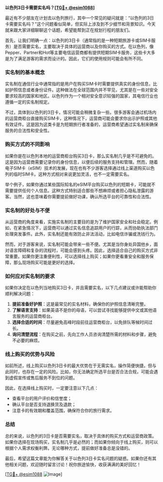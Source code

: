 **以色列3日卡需要实名吗？[[TG💪+ @esim1088](https://t.me/s/esim1088)]**

最近有不少朋友在计划去以色列旅行，其中一个常见的疑问就是：“以色列的3日卡需要实名吗？”这个问题看似简单，但实际上涉及到不少细节和背景知识。今天就来跟大家详细聊聊这个话题，希望能帮到正在规划行程的朋友们。

首先，让我们明确一点：以色列的3日卡（通常指的是一种短期旅游卡或SIM卡服务）是否需要实名，主要取决于具体的运营商以及你购买的方式。在以色列，像Pepper、Partner和Hot等主要电信运营商都有提供短期SIM卡服务，这些卡大多是为了满足游客的需求而设计的。因此，它们的使用规则可能会有所不同。

### **实名制的基本概念**
实名制在通信行业中通常指的是用户在购买SIM卡时需要提供真实的身份信息，比如护照信息或者身份证件。这种做法在全球范围内并不罕见，尤其是在一些对安全要求较高的国家和地区。以色列作为一个相对安全意识较强的国家，其电信行业也遵循一定的实名制规定。

不过，具体到以色列的3日卡，情况可能会稍微复杂一些。很多游客会通过机场内的运营商柜台直接购买SIM卡，这种情况下，运营商可能会要求你出示护照或其他有效证件。这是因为这类卡是为短期旅行者准备的，运营商希望通过实名制来确保服务的合法性和安全性。

### **购买方式的不同影响**
如果你是在以色列本地的运营商柜台购买3日卡，那么实名制几乎是不可避免的。这是因为运营商需要记录你的身份信息，以便后续的服务支持和管理。然而，随着电子SIM卡（eSIM）技术的发展，现在也有不少游客选择通过线上渠道购买以色列的临时SIM卡。这种方式相对来说更加灵活，也不一定需要实名。

举个例子，如果你通过某些国际知名的eSIM平台购买以色列的短期卡，可能就不需要提供任何个人信息。这种方式特别适合那些不想麻烦或者担心隐私泄露的游客。当然，这也意味着你需要提前做好功课，确认所选平台的可靠性和合法性。

### **实名制的好处与不便**
从运营商的角度来看，实施实名制的主要目的是为了维护国家安全和社会稳定。例如，在紧急情况下，运营商可以通过实名信息追踪用户的行踪，从而协助执法部门处理突发事件。此外，实名制还能有效防止非法活动，比如电信诈骗或洗钱行为。

然而，对于游客来说，实名制可能会带来一些不便。尤其是当你身处异国他乡，面对语言障碍和复杂的流程时，可能会感到头疼。因此，选择适合自己的购买方式非常重要。如果你更注重便利性，可以选择线上购买；如果你更看重安全和服务保障，那么现场购买可能是更好的选择。

### **如何应对实名制的要求**
如果你决定在以色列当地购买3日卡，并且需要实名，以下几点建议或许能帮助你顺利解决问题：

1. **提前准备好护照**：这是最常见的实名材料，确保你的护照信息清晰完整。
2. **了解语言支持**：如果英语不是你的母语，可以尝试寻找能够提供中文或其他语言服务的运营商柜台。
3. **选择合适的时间**：尽量避免高峰时段前往运营商柜台，以免排队等候时间过长。
4. **询问清楚流程**：在购买之前，先向工作人员咨询清楚所需的材料和步骤，避免不必要的麻烦。

### **线上购买的优势与风险**
如前所述，线上购买以色列3日卡的最大优势在于无需实名，操作简便快捷。但与此同时，也存在一定的风险。比如，你无法确定所选平台是否合法合规，可能会遇到虚假宣传或售后服务不到位的问题。

因此，在选择线上购买时，一定要注意以下几点：
- 查看平台的用户评价和信誉度；
- 确认平台是否支持退换货及退款；
- 注意卡的有效期和覆盖范围，确保符合你的旅行需求。

### **总结**
总的来说，以色列的3日卡是否需要实名，取决于具体的购买方式和运营商政策。如果你选择在现场购买，实名制几乎是必然的；而如果你倾向于线上购买，则可以根据个人需求权衡利弊。无论哪种方式，提前做好准备总是没错的。

最后，希望这篇文章能为你解答关于以色列3日卡实名问题的疑惑。如果你还有其他相关问题，欢迎随时留言讨论！祝你旅途愉快，收获满满的美好回忆！

[[TG💪+ @esim1088](https://t.me/s/esim1088) ![Image](https://i.postimg.cc/4NQfJmqS/Snipaste-2025-05-13-00-14-12.png)]